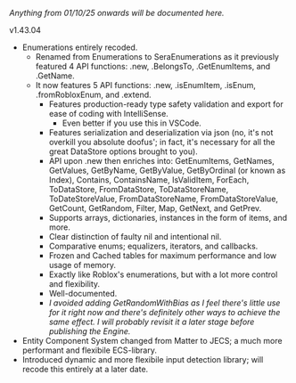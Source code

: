 *Anything from 01/10/25 onwards will be documented here.*

v1.43.04
- Enumerations entirely recoded.
  - Renamed from Enumerations to SeraEnumerations as it previously featured 4 API functions: .new, .BelongsTo, .GetEnumItems, and .GetName.
  - It now features 5 API functions: .new, .isEnumItem, .isEnum, .fromRobloxEnum, and .extend.
    - Features production-ready type safety validation and export for ease of coding with IntelliSense.
      - Even better if you use this in VSCode.
    - Features serialization and deserialization via json (no, it's not overkill you absolute doofus'; in fact, it's necessary for all the great DataStore options brought to you).
    - API upon .new then enriches into: GetEnumItems, GetNames, GetValues, GetByName, GetByValue, GetByOrdinal (or known as Index), Contains, ContainsName, IsValidItem, ForEach, ToDataStore, FromDataStore, ToDataStoreName, ToDateStoreValue, FromDataStoreName, FromDataStoreValue, GetCount, GetRandom, Filter, Map, GetNext, and GetPrev.
    - Supports arrays, dictionaries, instances in the form of items, and more.
    - Clear distinction of faulty nil and intentional nil.
    - Comparative enums; equalizers, iterators, and callbacks.
    - Frozen and Cached tables for maximum performance and low usage of memory.
    - Exactly like Roblox's enumerations, but with a lot more control and flexibility.
    - Well-documented.
    - *I avoided adding GetRandomWithBias as I feel there's little use for it right now and there's definitely other ways to achieve the same effect. I will probably revisit it a later stage before publishing the Engine.*
- Entity Component System changed from Matter to JECS; a much more performant and flexibile ECS-library. 
- Introduced dynamic and more flexibile input detection library; will recode this entirely at a later date.

